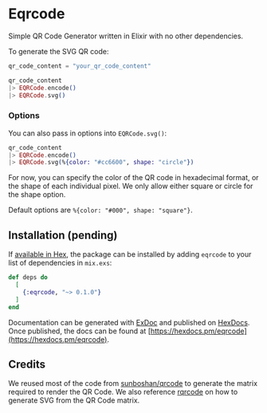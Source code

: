 # Eqrcode

Simple QR Code Generator written in Elixir with no other dependencies.

To generate the SVG QR code:

```elixir
qr_code_content = "your_qr_code_content"

qr_code_content
|> EQRCode.encode()
|> EQRCode.svg()
```

### Options

You can also pass in options into `EQRCode.svg()`:

```elixir
qr_code_content
|> EQRCode.encode()
|> EQRCode.svg(%{color: "#cc6600", shape: "circle"})
```

For now, you can specify the color of the QR code in hexadecimal format, or the shape of each individual pixel. We only allow either square or circle for the shape option.

Default options are `%{color: "#000", shape: "square"}`.

## Installation (pending)

If [available in Hex](https://hex.pm/docs/publish), the package can be installed
by adding `eqrcode` to your list of dependencies in `mix.exs`:

```elixir
def deps do
  [
    {:eqrcode, "~> 0.1.0"}
  ]
end
```

Documentation can be generated with [ExDoc](https://github.com/elixir-lang/ex_doc)
and published on [HexDocs](https://hexdocs.pm). Once published, the docs can
be found at [https://hexdocs.pm/eqrcode](https://hexdocs.pm/eqrcode).

## Credits

We reused most of the code from [sunboshan/qrcode](https://github.com/sunboshan/qrcode) to generate the matrix required to render the QR Code. We also reference [rqrcode](https://github.com/whomwah/rqrcode) on how to generate SVG from the QR Code matrix.
